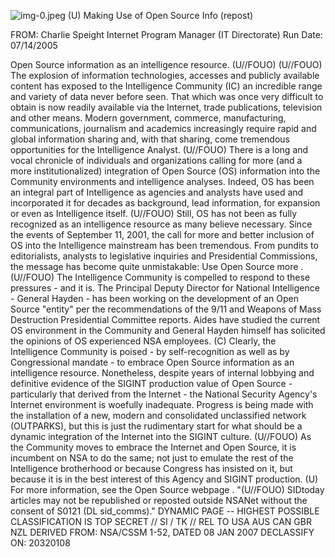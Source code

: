 ![img-0.jpeg](img-0.jpeg)
(U) Making Use of Open Source Info (repost)

FROM: Charlie Speight
Internet Program Manager (IT Directorate)
Run Date: 07/14/2005

Open Source information as an intelligence resource. (U//FOUO)
(U//FOUO) The explosion of information technologies, accesses and publicly available content has exposed to the Intelligence Community (IC) an incredible range and variety of data never before seen. That which was once very difficult to obtain is now readily available via the Internet, trade publications, television and other means. Modern government, commerce, manufacturing, communications, journalism and academics increasingly require rapid and global information sharing and, with that sharing, come tremendous opportunities for the Intelligence Analyst.
(U//FOUO) There is a long and vocal chronicle of individuals and organizations calling for more (and a more institutionalized) integration of Open Source (OS) information into the Community environments and intelligence analyses. Indeed, OS has been an integral part of Intelligence as agencies and analysts have used and incorporated it for decades as background, lead information, for expansion or even as Intelligence itself.
(U//FOUO) Still, OS has not been as fully recognized as an intelligence resource as many believe necessary. Since the events of September 11, 2001, the call for more and better inclusion of OS into the Intelligence mainstream has been tremendous. From pundits to editorialists, analysts to legislative inquiries and Presidential Commissions, the message has become quite unmistakable: Use Open Source more .
(U//FOUO) The Intelligence Community is compelled to respond to these pressures - and it is. The Principal Deputy Director for National Intelligence - General Hayden - has been working on the development of an Open Source "entity" per the recommendations of the 9/11 and Weapons of Mass Destruction Presidential Committee reports. Aides have studied the current OS environment in the Community and General Hayden himself has solicited the opinions of OS experienced NSA employees.
(C) Clearly, the Intelligence Community is poised - by self-recognition as well as by Congressional mandate - to embrace Open Source information as an intelligence resource. Nonetheless, despite years of internal lobbying and definitive evidence of the SIGINT production value of Open Source - particularly that derived from the Internet - the National Security Agency's Internet environment is woefully inadequate. Progress is being made with the installation of a new, modern and consolidated unclassified network (OUTPARKS), but this is just the rudimentary start for what should be a dynamic integration of the Internet into the SIGINT culture.
(U//FOUO) As the Community moves to embrace the Internet and Open Source, it is incumbent on NSA to do the same; not just to emulate the rest of the Intelligence brotherhood or because Congress has insisted on it, but because it is in the best interest of this Agency and SIGINT production.
(U) For more information, see the Open Source webpage .
"(U//FOUO) SIDtoday articles may not be republished or reposted outside NSANet without the consent of S0121 (DL sid_comms)."
DYNAMIC PAGE -- HIGHEST POSSIBLE CLASSIFICATION IS TOP SECRET // SI / TK // REL TO USA AUS CAN GBR NZL
DERIVED FROM: NSA/CSSM 1-52, DATED 08 JAN 2007 DECLASSIFY ON: 20320108
